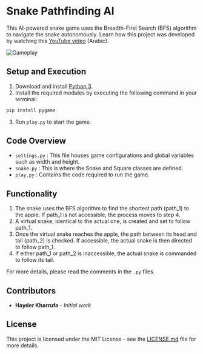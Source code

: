 # Snake Pathfinding AI

This AI-powered snake game uses the Breadth-First Search (BFS) algorithm to navigate the snake autonomously. Learn how this project was developed by watching this [YouTube video](https://youtu.be/UIKthUWZ8dw) (Arabic).

![Gameplay](https://user-images.githubusercontent.com/38482276/87240274-cae19380-c420-11ea-8193-bddab2ef379d.gif)

## Setup and Execution

1. Download and install [Python 3](https://www.python.org).
2. Install the required modules by executing the following command in your terminal:
```bash
pip install pygame
```
3. Run `play.py` to start the game.

## Code Overview

- `settings.py` : This file houses game configurations and global variables such as width and height.
- `snake.py` : This is where the Snake and Square classes are defined.
- `play.py` : Contains the code required to run the game.

## Functionality

1. The snake uses the BFS algorithm to find the shortest path (path_1) to the apple. If path_1 is not accessible, the process moves to step 4.
2. A virtual snake, identical to the actual one, is created and set to follow path_1.
3. Once the virtual snake reaches the apple, the path between its head and tail (path_2) is checked. If accessible, the actual snake is then directed to follow path_1.
4. If either path_1 or path_2 is inaccessible, the actual snake is commanded to follow its tail.

For more details, please read the comments in the `.py` files.

## Contributors

- **Hayder Kharrufa** - *Initial work*

## License

This project is licensed under the MIT License - see the [LICENSE.md](LICENSE.md) file for more details.
